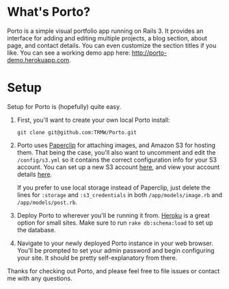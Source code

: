 # What's Porto?

Porto is a simple visual portfolio app running on Rails 3. It provides an interface for adding and editing multiple projects, a blog section, about page, and contact details. You can even customize the section titles if you like. You can see a working demo app here: http://porto-demo.herokuapp.com.

# Setup

Setup for Porto is (hopefully) quite easy.

1. First, you'll want to create your own local Porto install:

    `git clone git@github.com:TRMW/Porto.git`
  
2. Porto uses [Paperclip](https://github.com/thoughtbot/paperclip) for attaching images, and Amazon S3 for hosting them. That being the case, you'll also want to uncomment and edit the `/config/s3.yml` so it contains the correct configuration info for your S3 account. You can set up a new S3 account [here](http://aws.amazon.com), and view your account details [here](https://aws-portal.amazon.com/gp/aws/manageYourAccount).

    If you prefer to use local storage instead of Paperclip, just delete the lines for `:storage` and `:s3_credentials` in both `/app/models/image.rb` and `/app/models/post.rb`. 

3. Deploy Porto to wherever you'll be running it from. [Heroku](http://www.heroku.com) is a great option for small sites. Make sure to run `rake db:schema:load` to set up the database.

4. Navigate to your newly deployed Porto instance in your web browser. You'll be prompted to set your admin password and begin configuring your site. It should be pretty self-explanatory from there.

Thanks for checking out Porto, and please feel free to file issues or contact me with any questions.